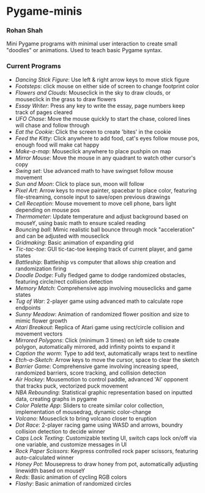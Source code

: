 # Pygame-minis
### Rohan Shah


Mini Pygame programs with minimal user interaction to create small "doodles" or animations. Used to teach basic Pygame syntax.

### Current Programs
- _Dancing Stick Figure_: Use left & right arrow keys to move stick figure
- _Footsteps_: click mouse on either side of screen to change footprint color
- _Flowers and Clouds_: Mouseclick in the sky to draw clouds, or mouseclick in the grass to draw flowers  
- _Essay Writer_: Press any key to write the essay, page numbers keep track of pages cleared
- _UFO Chase_: Move the mouse quickly to start the chase, colored lines will chase and follow through
- _Eat the Cookie_: Click the screen to create 'bites' in the cookie
- _Feed the Kitty_: Click anywhere to add food, cat's eyes follow mouse pos, enough food will make cat happy
- _Make-a-map_: Mouseclick anywhere to place pushpin on map
- _Mirror Mouse_: Move the mouse in any quadrant to watch other cursor's copy
- _Swing set_: Use advanced math to have swingset follow mouse movement
- _Sun and Moon_: Click to place sun, moon will follow
- _Pixel Art_: Arrow keys to move painter, spacebar to place color, featuring file-streaming, console input to save/open previous drawings
- _Cell Reception_: Mouse movement to move cell phone, bars light depending on mouse pos
- _Thermometer_: Update temperature and adjust background based on mouseY, using basic math to ensure scaled reading
- _Bouncing ball_: Mimic realistic ball bounce through mock "acceleration" and can be adjusted with mouseclick
- _Gridmaking_: Basic animation of expanding grid
- _Tic-tac-toe_: GUI tic-tac-toe keeping track of current player, and game states
- _Battleship_: Battleship vs computer that allows ship creation and randomization firing
- _Doodle Dodge_: Fully fledged game to dodge randomized obstacles, featuring circle/rect collision detection
- _Memory Match_: Comprehensive app involving mouseclicks and game states
- _Tug of War_: 2-player game using advanced math to calculate rope endpoints
- _Sunny Meadow_: Animation of randomized flower position and size to mimic flower growth
- _Atari Breakout_: Replica of Atari game using rect/circle collision and movement vectors
- _Mirrored Polygons_: Click (minimum 3 times) on left side to create polygon, automatically mirrored, add infinity points to expand it
- _Caption the worm_: Type to add text, automatically wraps text to nextline
- _Etch-a-Sketch_: Arrow keys to move the cursor, space to clear the sketch
- _Barrier Game_: Comprehensive game involving increasing speed, randomized barriers, score tracking, and collision detection
- _Air Hockey_: Mousemotion to control paddle, advanced 'AI' opponent that tracks puck, vectorized puck movement
- _NBA Rebounding_: Statistical graphic representation based on inputted data, creating graphs in pygame
- _Color Palette App_: Sliders to create similar color collection, implementation of mousedrag, dynamic color-change
- _Volcano_: Mouseclick to bring volcano closer to eruption
- _Dot Race_: 2-player racing game using WASD and arrows, boundry collision detection to decide winner
- _Caps Lock Texting_: Customizable texting UI, switch caps lock on/off via one variable, and customize messages in UI
- _Rock Paper Scissors_: Keypress controlled rock paper scissors, featuring auto-calculated winner
- _Honey Pot_: Mousepress to draw honey from pot, automatically adjusting linewidth based on mouseY
- _Reds_: Basic animation of cycling RGB colors
- _Flashy_: Basic animation of randomized circles 
